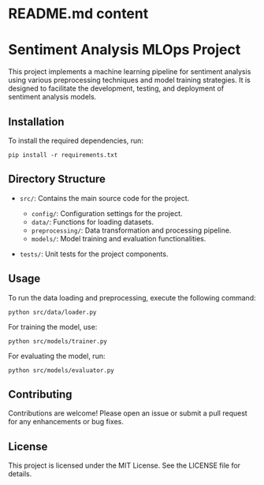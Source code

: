 # README.md content

# Sentiment Analysis MLOps Project

This project implements a machine learning pipeline for sentiment analysis using various preprocessing techniques and model training strategies. It is designed to facilitate the development, testing, and deployment of sentiment analysis models.

## Installation

To install the required dependencies, run:

```
pip install -r requirements.txt
```

## Directory Structure

- `src/`: Contains the main source code for the project.
  - `config/`: Configuration settings for the project.
  - `data/`: Functions for loading datasets.
  - `preprocessing/`: Data transformation and processing pipeline.
  - `models/`: Model training and evaluation functionalities.
  
- `tests/`: Unit tests for the project components.

## Usage

To run the data loading and preprocessing, execute the following command:

```
python src/data/loader.py
```

For training the model, use:

```
python src/models/trainer.py
```

For evaluating the model, run:

```
python src/models/evaluator.py
```

## Contributing

Contributions are welcome! Please open an issue or submit a pull request for any enhancements or bug fixes.

## License

This project is licensed under the MIT License. See the LICENSE file for details.